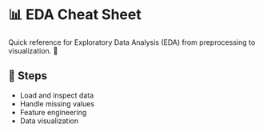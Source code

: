 # 📊 EDA Cheat Sheet

Quick reference for Exploratory Data Analysis (EDA) from preprocessing to visualization. 🚀

## 🔹 Steps
- Load and inspect data
- Handle missing values
- Feature engineering
- Data visualization
